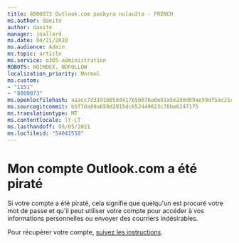 ```yaml
---
title: 8000073 Outlook.com paskyra nulaužta - FRENCH
ms.author: daeite
author: daeite
manager: joallard
ms.date: 04/21/2020
ms.audience: Admin
ms.topic: article
ms.service: o365-administration
ROBOTS: NOINDEX, NOFOLLOW
localization_priority: Normal
ms.custom:
- "1151"
- "8000073"
ms.openlocfilehash: aaacc7d3191b858d41765b076a0e61a5e2d0d69ae59df5ac21c9c65ce298f5a7
ms.sourcegitcommit: b5f7da89a650d2915dc652449623c78be6247175
ms.translationtype: MT
ms.contentlocale: lt-LT
ms.lasthandoff: 08/05/2021
ms.locfileid: "54041558"
---
```

# <a name="mon-compte-outlookcom-a-t-pirat"></a>Mon compte Outlook.com a été piraté

Si votre compte a été piraté, cela signifie que quelqu'un est procuré votre mot de passe et qu'il peut utiliser votre compte pour accéder à vos informations personnelles ou envoyer des courriers indésirables.

Pour récupérer votre compte, [suivez les instructions](https://support.office.com/fr-fr/article/mon-compte-outlook-com-a-été-piraté-35993ac5-ac2f-494e-aacb-5232dda453d8?ui=fr-FR&rs=fr-FR&ad=FR?wt.mc_id=Office_Outlook_com_Alchemy).